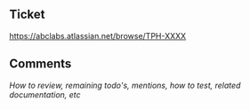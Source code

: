 ## Ticket

https://abclabs.atlassian.net/browse/TPH-XXXX

## Comments

_How to review, remaining todo's, mentions, how to test, related documentation, etc_

